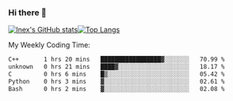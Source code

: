### Hi there 👋
[![lnex's GitHub stats](https://github-readme-stats.vercel.app/api?username=lnexenl&count_private=true&show_icons=true)](https://github.com/anuraghazra/github-readme-stats)[![Top Langs](https://github-readme-stats.vercel.app/api/top-langs/?username=lnexenl&layout=compact&langs_count=8&exclude_repo=32-bit-MIPS-CPU)](https://github.com/anuraghazra/github-readme-stats)

My Weekly Coding Time:
<!--START_SECTION:waka-->

```txt
C++       1 hrs 20 mins   █████████████████▓░░░░░░░   70.99 %
unknown   0 hrs 21 mins   ████▓░░░░░░░░░░░░░░░░░░░░   18.17 %
C         0 hrs 6 mins    █▒░░░░░░░░░░░░░░░░░░░░░░░   05.42 %
Python    0 hrs 3 mins    ▓░░░░░░░░░░░░░░░░░░░░░░░░   02.61 %
Bash      0 hrs 2 mins    ▓░░░░░░░░░░░░░░░░░░░░░░░░   02.08 %
```

<!--END_SECTION:waka-->

